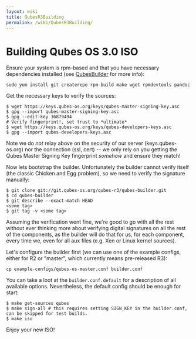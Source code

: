 ```yaml
---
layout: wiki
title: QubesR3Building
permalink: /wiki/QubesR3Building/
---
```


Building Qubes OS 3.0 ISO
=========================

Ensure your system is rpm-based and that you have necessary dependencies installed (see [QubesBuilder](/wiki/QubesBuilder) for more info):

``` {.wiki}
sudo yum install git createrepo rpm-build make wget rpmdevtools pandoc
```

Get the necessary keys to verify the sources:

``` {.wiki}
$ wget https://keys.qubes-os.org/keys/qubes-master-signing-key.asc
$ gpg --import qubes-master-signing-key.asc 
$ gpg --edit-key 36879494
# Verify fingerprint!, set trust to *ultimate*
$ wget https://keys.qubes-os.org/keys/qubes-developers-keys.asc
$ gpg --import qubes-developers-keys.asc
```

Note we do *not* relay above on the security of our server (keys.qubes-os.org) nor the connection (ssl, cert) -- we only rely on you getting the Qubes Master Signing Key fingerprint *somehow* and ensure they match!

Now lets bootstrap the builder. Unfortunately the builder cannot verify itself (the classic Chicken and Egg problem), so we need to verify the signature manually:

``` {.wiki}
$ git clone git://git.qubes-os.org/qubes-r3/qubes-builder.git
$ cd qubes-builder
$ git describe --exact-match HEAD
<some tag>
$ git tag -v <some tag>
```

Assuming the verification went fine, we're good to go with all the rest without ever thinking more about verifying digital signatures on all the rest of the components, as the builder will do that for us, for each component, every time we, even for all aux files (e.g. Xen or Linux kernel sources).

Let's configure the builder first (we can use one of the example configs, either for R2 or "master", which currently means pre-released R3):

``` {.wiki}
cp example-configs/qubes-os-master.conf builder.conf
```

You can take a loot at the `builder.conf.default` for a description of all available options. Nevertheless, the default config should be enough for start:

``` {.wiki}
$ make get-sources qubes
$ make sign-all # this requires setting SIGN_KEY in the builder.conf, can be skipped for test builds.
$ make iso
```

Enjoy your new ISO!
